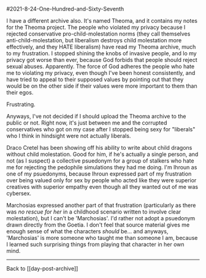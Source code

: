 #2021-8-24-One-Hundred-and-Sixty-Seventh

I have a different archive also.  It's named Theoma, and it contains my notes for the Theoma project.  The people who violated my privacy because I rejected conservative pro-child-molestation norms (they call themselves anti-child-molestation, but liberalism destroys child molestation more effectively, and they HATE liberalism) have read my Theoma archive, much to my frustration.  I stopped shining the knobs of invasive people, and lo my privacy got worse than ever, because God forbids that people should reject sexual abuses.  Apparently.  The force of God adheres the people who hate me to violating my privacy, even though I've been honest consistently, and have tried to appeal to their supposed values by pointing out that they would be on the other side if their values were more important to them than their egos.

Frustrating.

Anyways, I've not decided if I should upload the Theoma archive to the public or not.  Right now, it's just between me and the corrupted conservatives who got on my case after I stopped being sexy for "liberals" who I think in hindsight were not actually liberals.

Draco Cretel has been showing off his ability to write about child dragons without child molestation.  Good for him, if he's actually a single person, and not (as I suspect) a collective psuedonym for a group of stalkers who hate me for rejecting the pedophile simulations they had me doing.  I'm Ihroun as one of my psuedonyms, because Ihroun expressed part of my frustration over being valued only for sex by people who acted like they were superior creatives with superior empathy even though all they wanted out of me was cybersex.

Marchosias expressed another part of that frustration (particularly as there was *no rescue for her* in a childhood scenario written to involve clear molestation), but I can't be 'Marchosias'.  I'd rather not adopt a psuedonym drawn directly from the Goetia.  I don't feel that source material gives me enough sense of what the characters *should* be... and anyways, 'Marchosias' is more someone who taught me than someone I am, because I learned such surprising things from playing that character in her own mind.

---
Back to [[day-post-archive]]